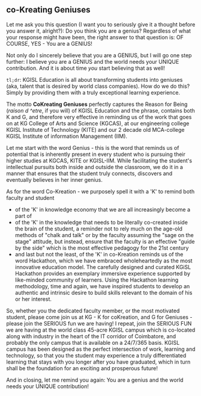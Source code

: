 <!-- title: CoKreating Geniuses -->

## co-Kreating Geniuses

Let me ask you this question (I want you to seriously give it a thought before you answer it, alright?): Do you think you are a genius? Regardless of what your response might have been, the right answer to that question is: OF COURSE, YES - You are a GENIUS! 

Not only do I sincerely believe that you are a GENIUS, but I will go one step further: I believe you are a GENIUS and the world needs your UNIQUE contribution. And it is about time *you* start believing that as well! 

`tl;dr`: KGISL Education is all about transforming students into geniuses (aka,  talent that is desired by world class companies). How do we do this? Simply by providing them with a truly exceptional learning experience. 

The motto **CoKreating Geniuses** perfectly captures the Reason for Being (*raison d ^etre*, if you will) of KGISL Education and the phrase, contains both K and G,  and therefore very effective in reminding us of the work that goes on at KG College of Arts and Science (KGCAS), at our engineering college KGISL Institute of Technology (KITE) and our 2 decade old MCA-college KGISL Institute of information Management (IIM).

Let me start with the word Genius - this is the word that reminds us of potential that is inherently present in every student who is pursuing their higher studies at KGCAS, KITE or KGISL-IIM. While facilitating the student's intellectual pursuits both inside and outside the classroom, we do it in a manner that ensures that the student truly connects, discovers and eventually believes in her inner genius.

As for the word Co-Kreation - we purposely spell it with a 'K' to remind both faculty and student
   - of the 'K' in knowledge economy that we are all increasingly become a part of 
   - of the 'K' in the knowledge that needs to be literally co-created inside the brain of the student, a reminder not to rely much on the age-old methods of "chalk and talk" or by the faculty assuming the "sage on the stage" attitude, but instead, ensure that the faculty is an effective "guide by the side" which is the most effective pedagogy for the 21st century
   - and last but not the least, of the 'K' in co-Kreation reminds us of the word Hackathon, which we have embraced wholeheartedly as the most innovative education model. The carefully designed and curated KGiSL Hackathon provides an exemplary immersive experience supported by like-minded community of learners. Using the Hackathon learning methodology, time and again, we have inspired students to develop an authentic and intrinsic desire to build skills relevant to the domain of his or her interest. 

So, whether you the dedicated faculty member, or the most motivated student, please come join us at KG - K for coKreation, and G for Geniuses - please join the SERIOUS fun we are having! I repeat, join the SERIOUS FUN we are having at the world class 45-acre KGISL campus which is co-located along with industry in the heart of the IT corridor of Coimbatore, and probably the only campus that is available on a 24/7/365 basis. KGISL campus has been designed as the perfect intersection of work, learning and technology, so that you the student may experience a truly differentiated learning that stays with you longer after you have graduated, which in turn shall be the foundation for an exciting and prosperous future!

And in closing, let me remind you again: You are a genius and the world needs your UNIQUE contribution! 


